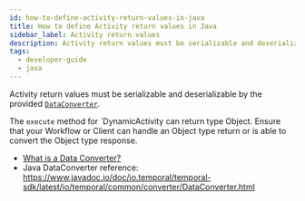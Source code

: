 ```yaml
---
id: how-to-define-activity-return-values-in-java
title: How to define Activity return values in Java
sidebar_label: Activity return values
description: Activity return values must be serializable and deserializable by the provided `DataConverter`
tags:
  - developer-guide
  - java
---
```


Activity return values must be serializable and deserializable by the provided [`DataConverter`](https://www.javadoc.io/static/io.temporal/temporal-sdk/1.11.0/io/temporal/common/converter/DataConverter.html).

The `execute` method for `DynamicActivity can return type Object.
Ensure that your Workflow or Client can handle an Object type return or is able to convert the Object type response.

- [What is a Data Converter?](/concepts/what-is-a-data-converter)
- Java DataConverter reference: <https://www.javadoc.io/doc/io.temporal/temporal-sdk/latest/io/temporal/common/converter/DataConverter.html>
